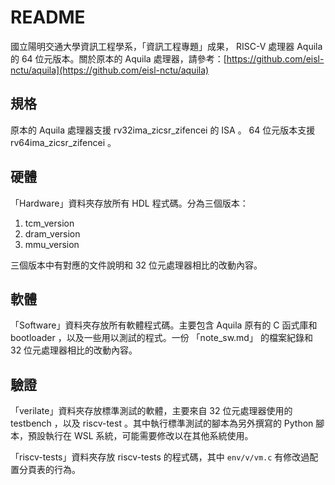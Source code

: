 # README

國立陽明交通大學資訊工程學系，「資訊工程專題」成果， RISC-V 處理器 Aquila 的 64 位元版本。關於原本的 Aquila 處理器，請參考：[https://github.com/eisl-nctu/aquila](https://github.com/eisl-nctu/aquila)

## 規格

原本的 Aquila 處理器支援 rv32ima_zicsr_zifencei 的 ISA 。 64 位元版本支援 rv64ima_zicsr_zifencei 。

## 硬體

「Hardware」資料夾存放所有 HDL 程式碼。分為三個版本：

1.  tcm_version
2. dram_version
3.  mmu_version

三個版本中有對應的文件說明和 32 位元處理器相比的改動內容。

## 軟體

「Software」資料夾存放所有軟體程式碼。主要包含 Aquila 原有的 C 函式庫和 bootloader ，以及一些用以測試的程式。一份 「note_sw.md」 的檔案紀錄和 32 位元處理器相比的改動內容。

## 驗證

「verilate」資料夾存放標準測試的軟體，主要來自 32 位元處理器使用的 testbench ，以及 riscv-test 。其中執行標準測試的腳本為另外撰寫的 Python 腳本，預設執行在 WSL 系統，可能需要修改以在其他系統使用。

「riscv-tests」資料夾存放 riscv-tests 的程式碼，其中 `env/v/vm.c` 有修改過配置分頁表的行為。